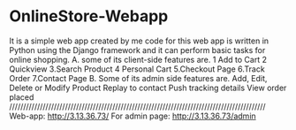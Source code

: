 # OnlineStore-Webapp

It is a simple web app created by me
code for this web app is written in Python using the Django framework and it can perform basic tasks for online shopping.
A.  some of its client-side features are.
  1 Add to Cart
  2 Quickview
  3.Search Product
  4 Personal Cart
  5.Checkout Page
  6.Track Order
  7.Contact Page
B.  Some of its admin side features are.
Add, Edit, Delete or Modify Product
Replay to contact
Push tracking details
View order placed
////////////////////////////////////////////////////////////////////////////////////////////
Web-app:  http://3.13.36.73/
For admin page: http://3.13.36.73/admin
